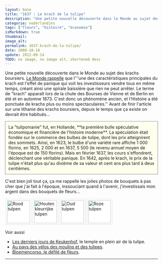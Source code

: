 ```yaml
---
layout: base
title: "1637 : Le krach de la tulipe"
description: "Une petite nouvelle découverte dans le Monde au sujet des krachs boursiers. Le Monde rappelle que l'''une des caractéristiques principales du krach est l'effe"
categorie: nederlandjes
tags: ["fleurs", "histoire", "économie"]
isMarkdown: true
thumbnail: 
image_alt: 
permalink: 1637-krach-de-la-tulipe/
date: 2008-10-10
update: 2012-09-14
TODO: no image, no image alt, shortened desc
---
```


Une petite nouvelle découverte dans le Monde au sujet des krachs boursiers. [Le Monde rappelle](http://www.lemonde.fr/la-crise-financiere/article/2008/10/10/les-krachs-boursiers-une-vieille-histoire_1105364_1101386.html) que l'''une des caractéristiques principales du krach est l'effet de panique qui voit les investisseurs vendre tous en même temps, créant ainsi une spirale baissière que rien ne peut arrêter. Le terme de "krach" apparaît lors de la chute des Bourses de Vienne et de Berlin en été et en automne 1873. C'est donc un phénomène ancien, et l'Histoire a été ponctuée de krachs plus ou moins spectaculaires.'' Avant de finir l'article sur une lithanie des krachs boursiers, depuis le temps que ça existe on devrait être habitués...

<!-- HTML -->
<div style="border:1px solid grey; background-color:#FFFFEE; padding:10px;">
<!-- / HTML -->
La "tulipomanie" fut, en Hollande, **la première bulle spéculative économique et financière de l'histoire moderne**. La spéculation était fondée sur le commerce des bulbes de tulipe, dont les prix atteignirent des sommets. Ainsi, en 1623, le bulbe d'une variété rare affiche 1 000 florins, en 1625, 2 000 et en 1637, 5 500 (le revenu annuel moyen de l'époque est de 150 florins). Mais en février 1637, les cours s'effondrent, déclenchant une véritable panique. En 1642, après le krach, le prix de la tulipe n'était plus qu'au dixième de sa valeur et cent ans plus tard à deux centièmes.
<!-- HTML -->
</div>
<!-- / HTML -->

C'est bien joli tout ça, ça me rappelle les jolies photos de bouquets à pas cher que j'ai fait  à l'époque, inssouciant quand à l'avenir, j'investissais mon argent dans des bouquets de fleurs...

<!-- HTML -->

<p style="float: left; padding: 4px 4px 4px 4px; border: 1px solid #ddd; background: #fff; margin: 2px;"><a href="http://www.flickr.com/photos/13274211@N00/434146736/" title="Rood tulpen"><img src="http://farm1.static.flickr.com/180/434146736_310a42d9cb_s.jpg" width="75" height="75" alt="Rood tulpen" /></a></p>

<p style="float: left; padding: 4px 4px 4px 4px; border: 1px solid #ddd; background: #fff; margin: 2px;"><a href="http://www.flickr.com/photos/13274211@N00/420216121/" title="Houten kleurrijke tulpen"><img src="http://farm1.static.flickr.com/182/420216121_3ee33723d7_s.jpg" width="75" height="75" alt="Houten kleurrijke tulpen" /></a></p>

<p style="float: left; padding: 4px 4px 4px 4px; border: 1px solid #ddd; background: #fff; margin: 2px;"><a href="http://www.flickr.com/photos/13274211@N00/438423918/" title="Oud tulpen"><img src="http://farm1.static.flickr.com/175/438423918_8797f4a369_s.jpg" width="75" height="75" alt="Oud tulpen" /></a></p>

<p style="float: left; padding: 4px 4px 4px 4px; border: 1px solid #ddd; background: #fff; margin: 2px;"><a href="http://www.flickr.com/photos/13274211@N00/437327893/" title="Roze tulpen"><img src="http://farm1.static.flickr.com/171/437327893_3d3abbb4bc_s.jpg" width="75" height="75" alt="Roze tulpen" /></a></p>

<div style="clear:both;"></div>
<!-- / HTML -->

Voir aussi
* [Les derniers jours de Keukenhof](/les-derniers-jours-de-keukenhof), le temple en plein air de la tulipe.
* [Au pays des vélos des moulins et des tulipes](/pays-des-velos-moulins-tulipes).
* [Bloemencorso, le défilé de fleurs](/bloemen-corso).
---